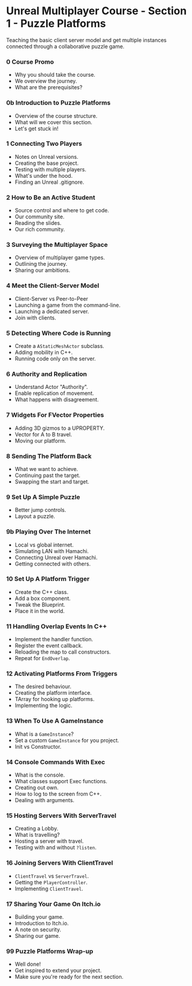 # Unreal Multiplayer Course - Section 1 - Puzzle Platforms

Teaching the basic client server model and get multiple instances connected through a collaborative puzzle game.

### 0 Course Promo ###

+ Why you should take the course.
+ We overview the journey.
+ What are the prerequisites?

### 0b Introduction to Puzzle Platforms ###

+ Overview of the course structure.
+ What will we cover this section.
+ Let's get stuck in!

### 1 Connecting Two Players ###

+ Notes on Unreal versions.
+ Creating the base project.
+ Testing with multiple players.
+ What's under the hood.
+ Finding an Unreal .gitignore.

### 2 How to Be an Active Student ###

+ Source control and where to get code.
+ Our community site.
+ Reading the slides.
+ Our rich community.

### 3 Surveying the Multiplayer Space ###

+ Overview of multiplayer game types.
+ Outlining the journey.
+ Sharing our ambitions.

### 4 Meet the Client-Server Model ###

+ Client-Server vs Peer-to-Peer
+ Launching a game from the command-line.
+ Launching a dedicated server.
+ Join with clients.

### 5 Detecting Where Code is Running ###

+ Create a `AStaticMeshActor` subclass.
+ Adding mobility in C++.
+ Running code only on the server.

### 6 Authority and Replication ###

+ Understand Actor "Authority".
+ Enable replication of movement.
+ What happens with disagreement.

### 7 Widgets For FVector Properties ###

+ Adding 3D gizmos to a UPROPERTY.
+ Vector for A to B travel.
+ Moving our platform.

### 8 Sending The Platform Back ###

+ What we want to achieve.
+ Continuing past the target.
+ Swapping the start and target.

### 9 Set Up A Simple Puzzle ###

+ Better jump controls.
+ Layout a puzzle.

### 9b Playing Over The Internet ###

+ Local vs global internet.
+ Simulating LAN with Hamachi.
+ Connecting Unreal over Hamachi.
+ Getting connected with others.

### 10 Set Up A Platform Trigger ###

+ Create the C++ class.
+ Add a box component.
+ Tweak the Blueprint.
+ Place it in the world.

### 11 Handling Overlap Events In C++ ###

+ Implement the handler function.
+ Register the event callback.
+ Reloading the map to call constructors.
+ Repeat for `EndOverlap`.

### 12 Activating Platforms From Triggers ###

+ The desired behaviour.
+ Creating the platform interface.
+ TArray for hooking up platforms.
+ Implementing the logic.

### 13 When To Use A GameInstance ###

+ What is a `GameInstance`?
+ Set a custom `GameInstance` for you project.
+ Init vs Constructor.

### 14 Console Commands With Exec ###

+ What is the console.
+ What classes support Exec functions.
+ Creating out own.
+ How to log to the screen from C++.
+ Dealing with arguments.

### 15 Hosting Servers With ServerTravel ###

+ Creating a Lobby.
+ What is travelling?
+ Hosting a server with travel.
+ Testing with and without `?listen`.

### 16 Joining Servers With ClientTravel ###

+ `ClientTravel` vs `ServerTravel`.
+ Getting the `PlayerController`.
+ Implementing `ClientTravel`.

### 17 Sharing Your Game On Itch.io ###

+ Building your game.
+ Introduction to Itch.io.
+ A note on security.
+ Sharing our game.

### 99 Puzzle Platforms Wrap-up ###

+ Well done!
+ Get inspired to extend your project.
+ Make sure you're ready for the next section.
